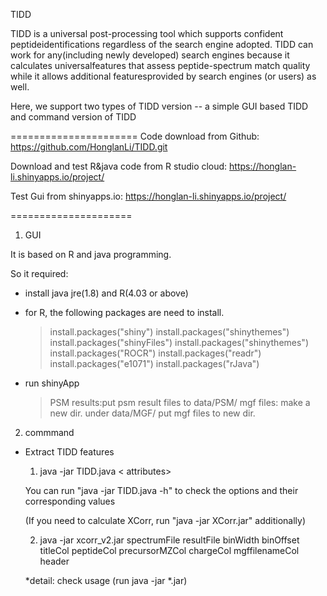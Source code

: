 TIDD

TIDD is a universal post-processing tool which supports confident peptideidentifications regardless of the search engine adopted. TIDD can work for any(including newly developed) search engines because it calculates universalfeatures that assess peptide-spectrum match quality while it allows additional featuresprovided by search engines (or users) as well.

Here, we support two types of TIDD version -- a simple GUI based TIDD and command version of TIDD

======================
Code download from Github: https://github.com/HonglanLi/TIDD.git

Download and test R&java code from R studio cloud: https://honglan-li.shinyapps.io/project/

Test Gui from shinyapps.io: https://honglan-li.shinyapps.io/project/

=====================



1. GUI 

It is based on R and java programming. 

So it required:

- install java jre(1.8) and R(4.03 or above)
- for R, the following packages are need to install.

   > install.packages("shiny")
   > install.packages("shinythemes")
   > install.packages("shinyFiles")
   > install.packages("shinythemes")
   > install.packages("ROCR")
   > install.packages("readr")
   > install.packages("e1071")
   > install.packages("rJava")
   
- run shinyApp 
 
  > PSM results:put psm result files to data/PSM/
  > mgf files: make a new dir. under data/MGF/ 
               put mgf files to new dir.


2. commmand  

- Extract TIDD features 
 
   1. java -jar TIDD.java <options> < attributes> 

   You can run "java -jar TIDD.java -h" to check the options and their corresponding values

   (If you need to calculate XCorr, run "java -jar XCorr.jar" additionally)

   2. java -jar xcorr_v2.jar spectrumFile resultFile binWidth binOffset titleCol peptideCol precursorMZCol chargeCol mgffilenameCol header
   
   *detail: check usage (run java -jar *.jar)

